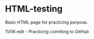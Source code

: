 # HTML-testing

Basic HTML page for practicing purpose.

11/06 edit - Practicing comitting to GitHub

